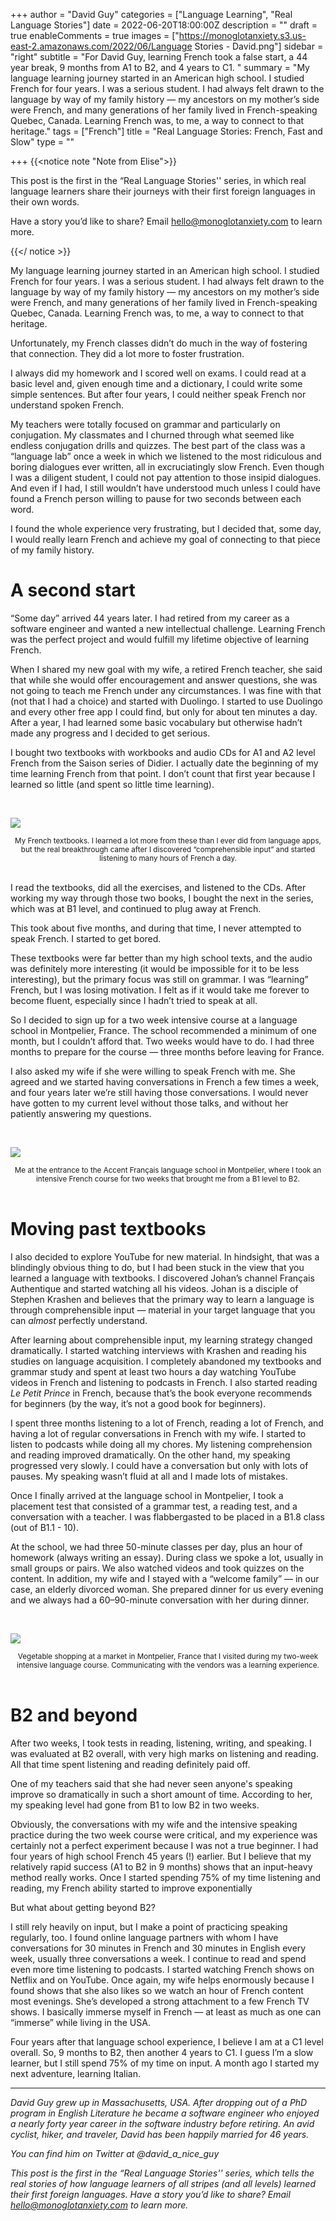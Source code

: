 +++
author = "David Guy"
categories = ["Language Learning", "Real Language Stories"]
date = 2022-06-20T18:00:00Z
description = ""
draft = true
enableComments = true
images = ["https://monoglotanxiety.s3.us-east-2.amazonaws.com/2022/06/Language Stories - David.png"]
sidebar = "right"
subtitle = "For David Guy, learning French took a false start, a 44 year break, 9 months from A1 to B2, and 4 years to C1. "
summary = "My language learning journey started in an American high school. I studied French for four years. I was a serious student. I had always felt drawn to the language by way of my family history — my ancestors on my mother’s side were French, and many generations of her family lived in French-speaking Quebec, Canada. Learning French was, to me, a way to connect to that heritage."
tags = ["French"]
title = "Real Language Stories: French, Fast and Slow"
type = ""

+++
{{<notice note "Note from Elise">}}

This post is the first in the “Real Language Stories'' series, in which real language learners share their journeys with their first foreign languages in their own words.

Have a story you’d like to share? Email [hello@monoglotanxiety.com](mailto:hello@monoglotanxiety.com) to learn more.

{{</ notice  >}}

My language learning journey started in an American high school. I studied French for four years. I was a serious student. I had always felt drawn to the language by way of my family history — my ancestors on my mother’s side were French, and many generations of her family lived in French-speaking Quebec, Canada. Learning French was, to me, a way to connect to that heritage.

Unfortunately, my French classes didn’t do much in the way of fostering that connection. They did a lot more to foster frustration.

I always did my homework and I scored well on exams. I could read at a basic level and, given enough time and a dictionary, I could write some simple sentences. But after four years, I could neither speak French nor understand spoken French.

My teachers were totally focused on grammar and particularly on conjugation. My classmates and I churned through what seemed like endless conjugation drills and quizzes. The best part of the class was a “language lab” once a week in which we listened to the most ridiculous and boring dialogues ever written, all in excruciatingly slow French. Even though I was a diligent student, I could not pay attention to those insipid dialogues. And even if I had, I still wouldn’t have understood much unless I could have found a French person willing to pause for two seconds between each word.

I found the whole experience very frustrating, but I decided that, some day, I would really learn French and achieve my goal of connecting to that piece of my family history.

# A second start

“Some day” arrived 44 years later. I had retired from my career as a software engineer and wanted a new intellectual challenge. Learning French was the perfect project and would fulfill my lifetime objective of learning French.

When I shared my new goal with my wife, a retired French teacher, she said that while she would offer encouragement and answer questions, she was not going to teach me French under any circumstances. I was fine with that (not that I had a choice) and started with Duolingo. I started to use Duolingo and every other free app I could find, but only for about ten minutes a day. After a year, I had learned some basic vocabulary but otherwise hadn’t made any progress and I decided to get serious.

I bought two textbooks with workbooks and audio CDs for A1 and A2 level French from the Saison series of Didier. I actually date the beginning of my time learning French from that point. I don’t count that first year because I learned so little (and spent so little time learning).

<br>

![](https://monoglotanxiety.s3.us-east-2.amazonaws.com/2022/06/french_textbooks.jpeg)<center><small>My French textbooks. I learned a lot more from these than I ever did from language apps, but the real breakthrough came after I discovered “comprehensible input” and started listening to many hours of French a day.</center></small><br>

I read the textbooks, did all the exercises, and listened to the CDs. After working my way through those two books, I bought the next in the series, which was at B1 level, and continued to plug away at French.

This took about five months, and during that time, I never attempted to speak French. I started to get bored.

These textbooks were far better than my high school texts, and the audio was definitely more interesting (it would be impossible for it to be less interesting), but the primary focus was still on grammar. I was “learning” French, but I was losing motivation. I felt as if it would take me forever to become fluent, especially since I hadn’t tried to speak at all.

So I decided to sign up for a two week intensive course at a language school in Montpelier, France. The school recommended a minimum of one month, but I couldn’t afford that. Two weeks would have to do. I had three months to prepare for the course — three months before leaving for France.

I also asked my wife if she were willing to speak French with me. She agreed and we started having conversations in French a few times a week, and four years later we’re still having those conversations. I would never have gotten to my current level without those talks, and without her patiently answering my questions.

<br>

![](https://monoglotanxiety.s3.us-east-2.amazonaws.com/2022/06/accent_francais-montpellier.jpeg)

<center><small>Me at the entrance to the Accent Français language school in Montpelier, where I took an intensive French course for two weeks that brought me from a B1 level to B2.</center></small><br>

# Moving past textbooks

I also decided to explore YouTube for new material. In hindsight, that was a blindingly obvious thing to do, but I had been stuck in the view that you learned a language with textbooks. I discovered Johan’s channel Français Authentique and started watching all his videos. Johan is a disciple of Stephen Krashen and believes that the primary way to learn a language is through comprehensible input — material in your target language that you can _almost_ perfectly understand.

After learning about comprehensible input, my learning strategy changed dramatically. I started watching interviews with Krashen and reading his studies on language acquisition. I completely abandoned my textbooks and grammar study and spent at least two hours a day watching YouTube videos in French and listening to podcasts in French. I also started reading _Le Petit Prince_ in French, because that’s the book everyone recommends for beginners (by the way, it’s not a good book for beginners).

I spent three months listening to a lot of French, reading a lot of French, and having a lot of regular conversations in French with my wife. I started to listen to podcasts while doing all my chores. My listening comprehension and reading improved dramatically. On the other hand, my speaking progressed very slowly. I could have a conversation but only with lots of pauses. My speaking wasn’t fluid at all and I made lots of mistakes.

Once I finally arrived at the language school in Montpelier, I took a placement test that consisted of a grammar test, a reading test, and a conversation with a teacher. I was flabbergasted to be placed in a B1.8 class (out of B1.1 - 10).

At the school, we had three 50-minute classes per day, plus an hour of homework (always writing an essay). During class we spoke a lot, usually in small groups or pairs. We also watched videos and took quizzes on the content. In addition, my wife and I stayed with a “welcome family” — in our case, an elderly divorced woman. She prepared dinner for us every evening and we always had a 60–90-minute conversation with her during dinner.

<br>

![](https://monoglotanxiety.s3.us-east-2.amazonaws.com/2022/06/montpellier_market.jpeg)

<center><small>Vegetable shopping at a market in Montpelier, France that I visited during my two-week intensive language course. Communicating with the vendors was a learning experience.</center></small><br>

# B2 and beyond

After two weeks, I took tests in reading, listening, writing, and speaking. I was evaluated at B2 overall, with very high marks on listening and reading. All that time spent listening and reading definitely paid off.

One of my teachers said that she had never seen anyone's speaking improve so dramatically in such a short amount of time. According to her, my speaking level had gone from B1 to low B2 in two weeks.

Obviously, the conversations with my wife and the intensive speaking practice during the two week course were critical, and my experience was certainly not a perfect experiment because I was not a true beginner. I had four years of high school French 45 years (!) earlier. But I believe that my relatively rapid success (A1 to B2 in 9 months) shows that an input-heavy method really works. Once I started spending 75% of my time listening and reading, my French ability started to improve exponentially

But what about getting beyond B2?

I still rely heavily on input, but I make a point of practicing speaking regularly, too. I found online language partners with whom I have conversations for 30 minutes in French and 30 minutes in English every week, usually three conversations a week. I continue to read and spend even more time listening to podcasts. I started watching French shows on Netflix and on YouTube. Once again, my wife helps enormously because I found shows that she also likes so we watch an hour of French content most evenings. She’s developed a strong attachment to a few French TV shows. I basically immerse myself in French — at least as much as one can “immerse” while living in the USA.

Four years after that language school experience, I believe I am at a C1 level overall. So, 9 months to B2, then another 4 years to C1. I guess I’m a slow learner, but I still spend 75% of my time on input. A month ago I started my next adventure, learning Italian.

***

_David Guy grew up in Massachusetts, USA. After dropping out of a PhD program in English Literature he became a software engineer who enjoyed a nearly forty year career in the software industry before retiring. An avid cyclist, hiker, and traveler, David has been happily married for 46 years.​​_

_You can find him on Twitter at @david\_a\_nice\_guy_ 

_This post is the first in the “Real Language Stories'' series, which tells the real stories of how language learners of all stripes (and all levels) learned their first foreign languages. Have a story you’d like to share? Email_ [_hello@monoglotanxiety.com_](mailto:hello@monoglotanxiety.com) _to learn more._